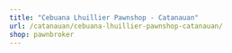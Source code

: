 ```yaml
---
title: "Cebuana Lhuillier Pawnshop - Catanauan"
url: /catanauan/cebuana-lhuillier-pawnshop-catanauan/
shop: pawnbroker
---
```

